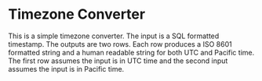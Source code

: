 # Timezone Converter

This is a simple timezone converter. The input is a SQL formatted timestamp. The outputs are two rows. Each row produces a ISO 8601 formatted string and a human readable string for both UTC and Pacific time. The first row assumes the input is in UTC time and the second input assumes the input is in Pacific time.
